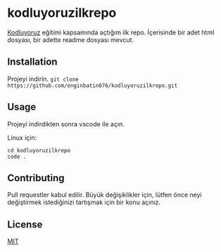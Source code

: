 # kodluyoruzilkrepo
[Kodluyoruz](https://www.kodluyoruz.org) eğitimi kapsamında açtığım ilk repo. İçerisinde bir adet html dosyası, bir adette readme dosyası mevcut.

## Installation
Projeyi indirin.
```git clone https://github.com/enginbatin076/kodluyoruzilkrepo.git```

## Usage 
Projeyi indirdikten sonra vscode ile açın.

Linux için:

```
cd kodluyoruzilkrepo
code .
```



## Contributing
Pull requestler kabul edilir. Büyük değişiklikler için, lütfen önce neyi değiştirmek istediğinizi tartışmak için bir konu açınız.

## License
[MIT](https://choosealicense.com/licenses/mit/)

